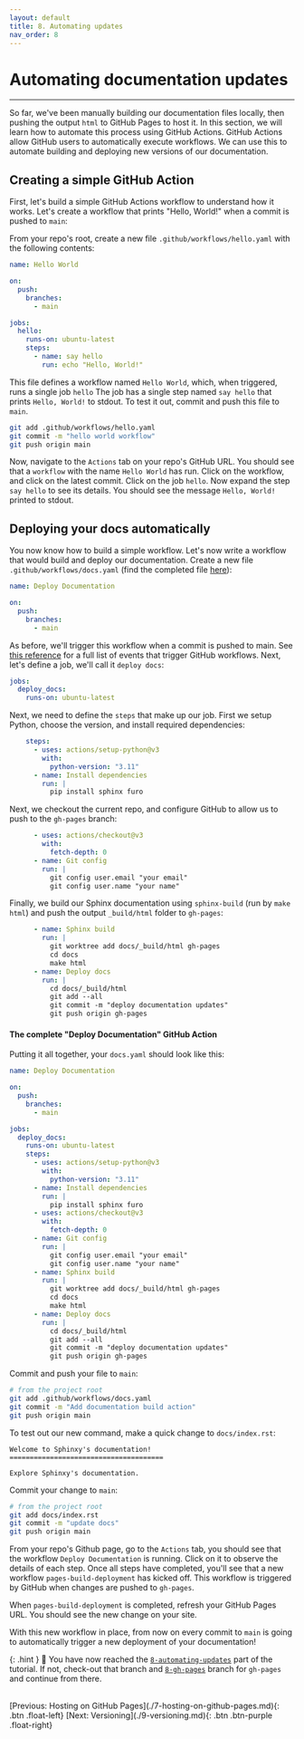 ```yaml
---
layout: default
title: 8. Automating updates
nav_order: 8
---
```


# Automating documentation updates

---

So far, we've been manually building our documentation files locally, then pushing the output `html`
to GitHub Pages to host it. In this section, we will learn how to automate this process using
GitHub Actions. GitHub Actions allow GitHub users to automatically execute workflows. We can
use this to automate building and deploying new versions of our documentation.

## Creating a simple GitHub Action

First, let's build a simple GitHub Actions workflow to understand how it works. Let's create a
workflow that prints "Hello, World!" when a commit is pushed to `main`:

From your repo's root, create a new file `.github/workflows/hello.yaml` with the following
contents:

```yaml
name: Hello World

on:
  push:
    branches:
      - main

jobs:
  hello:
    runs-on: ubuntu-latest
    steps:
      - name: say hello
        run: echo "Hello, World!"
```

This file defines a workflow named `Hello World`, which, when triggered, runs a single job `hello`
The job has a single step named `say hello` that prints `Hello, World!` to stdout. To test it out,
commit and push this file to `main`.

```sh
git add .github/workflows/hello.yaml
git commit -m "hello world workflow"
git push origin main
```

Now, navigate to the `Actions` tab on your repo's GitHub URL. You should see that a `workflow`
with the name `Hello World` has run. Click on the workflow, and click on the latest commit. Click
on the job `hello`. Now expand the step `say hello` to see its details. You should see the message
`Hello, World!` printed to stdout.

## Deploying your docs automatically

You now know how to build a simple workflow. Let's now write a workflow that would build and deploy
our documentation. Create a new file `.github/workflows/docs.yaml` (find the completed file [here](#the-complete-deploy-documentation-github-action)):

```yaml
name: Deploy Documentation

on:
  push:
    branches:
      - main
```

As before, we'll trigger this workflow when a commit is pushed to main. See
[this reference](https://docs.github.com/en/actions/using-workflows/events-that-trigger-workflows)
for a full list of events that trigger GitHub workflows. Next, let's define a job, we'll call it
`deploy docs`:

```yaml
jobs:
  deploy_docs:
    runs-on: ubuntu-latest
```

Next, we need to define the `steps` that make up our job. First we setup Python, choose the
version, and install required dependencies:

```yaml
    steps:
      - uses: actions/setup-python@v3
        with:
          python-version: "3.11"
      - name: Install dependencies
        run: |
          pip install sphinx furo
```

Next, we checkout the current repo, and configure GitHub to allow us to push to the `gh-pages`
branch:

```yaml
      - uses: actions/checkout@v3
        with:
          fetch-depth: 0
      - name: Git config
        run: |
          git config user.email "your email"
          git config user.name "your name"
```

Finally, we build our Sphinx documentation using `sphinx-build` (run by `make html`) and push the
output `_build/html` folder to `gh-pages`:

```yaml
      - name: Sphinx build
        run: |
          git worktree add docs/_build/html gh-pages
          cd docs
          make html
      - name: Deploy docs
        run: |
          cd docs/_build/html
          git add --all
          git commit -m "deploy documentation updates"
          git push origin gh-pages
```

#### The complete "Deploy Documentation" GitHub Action

Putting it all together, your `docs.yaml` should look like this:

```yaml
name: Deploy Documentation

on:
  push:
    branches:
      - main

jobs:
  deploy_docs:
    runs-on: ubuntu-latest
    steps:
      - uses: actions/setup-python@v3
        with:
          python-version: "3.11"
      - name: Install dependencies
        run: |
          pip install sphinx furo
      - uses: actions/checkout@v3
        with:
          fetch-depth: 0
      - name: Git config
        run: |
          git config user.email "your email"
          git config user.name "your name"
      - name: Sphinx build
        run: |
          git worktree add docs/_build/html gh-pages
          cd docs
          make html
      - name: Deploy docs
        run: |
          cd docs/_build/html
          git add --all
          git commit -m "deploy documentation updates"
          git push origin gh-pages
```

Commit and push your file to `main`:

```sh
# from the project root
git add .github/workflows/docs.yaml
git commit -m "Add documentation build action"
git push origin main
```

To test out our new command, make a quick change to
`docs/index.rst`:

```
Welcome to Sphinxy's documentation!
======================================

Explore Sphinxy's documentation.
```

Commit your change to `main`:

```sh
# from the project root
git add docs/index.rst
git commit -m "update docs"
git push origin main
```

From your repo's Github page, go to the `Actions` tab, you should see that the workflow `Deploy Documentation` is running. Click on it to observe the details of each step. Once all steps have
completed, you'll see that a new workflow `pages-build-deployment` has kicked off. This workflow is
triggered by GitHub when changes are pushed to `gh-pages`.

When `pages-build-deployment` is completed, refresh your GitHub Pages URL. You should see the new
change on your site.

With this new workflow in place, from now on every commit to `main` is going to automatically trigger
a new deployment of your documentation!

{: .hint }
🙌 You have now reached the
[`8-automating-updates`](https://github.com/aelsayed95/sphinxy/tree/8-automating-updates) part
of the tutorial. If not, check-out that branch and
[`8-gh-pages`](https://github.com/aelsayed95/sphinxy/tree/8-gh-pages) branch for `gh-pages` and
continue from there.

<br />
[Previous: Hosting on GitHub Pages](./7-hosting-on-github-pages.md){: .btn .float-left}
[Next: Versioning](./9-versioning.md){: .btn .btn-purple .float-right}
<br />
